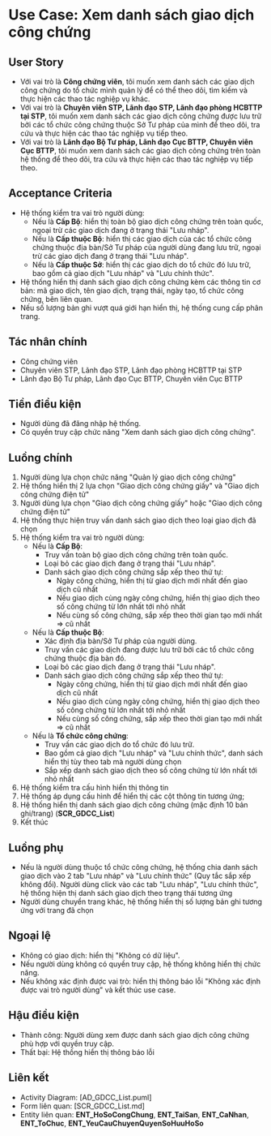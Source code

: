 # Use Case: Xem danh sách giao dịch công chứng

## User Story
- Với vai trò là **Công chứng viên**, tôi muốn xem danh sách các giao dịch công chứng do tổ chức mình quản lý để có thể theo dõi, tìm kiếm và thực hiện các thao tác nghiệp vụ khác.
- Với vai trò là **Chuyên viên STP, Lãnh đạo STP, Lãnh đạo phòng HCBTTP tại STP**, tôi muốn xem danh sách các giao dịch công chứng được lưu trữ bởi các tổ chức công chứng thuộc Sở Tư pháp của mình để theo dõi, tra cứu và thực hiện các thao tác nghiệp vụ tiếp theo.
- Với vai trò là **Lãnh đạo Bộ Tư pháp, Lãnh đạo Cục BTTP, Chuyên viên Cục BTTP**, tôi muốn xem danh sách các giao dịch công chứng trên toàn hệ thống để theo dõi, tra cứu và thực hiện các thao tác nghiệp vụ tiếp theo.

## Acceptance Criteria
- Hệ thống kiểm tra vai trò người dùng:
  - Nếu là **Cấp Bộ**: hiển thị toàn bộ giao dịch công chứng trên toàn quốc, ngoại trừ các giao dịch đang ở trạng thái "Lưu nháp".
  - Nếu là **Cấp thuộc Bộ**: hiển thị các giao dịch của các tổ chức công chứng thuộc địa bàn/Sở Tư pháp của người dùng đang lưu trữ, ngoại trừ các giao dịch đang ở trạng thái "Lưu nháp".
  - Nếu là **Cấp thuộc Sở**: hiển thị các giao dịch do tổ chức đó lưu trữ, bao gồm cả giao dịch "Lưu nháp" và "Lưu chính thức".
- Hệ thống hiển thị danh sách giao dịch công chứng kèm các thông tin cơ bản: mã giao dịch, tên giao dịch, trạng thái, ngày tạo, tổ chức công chứng, bên liên quan.
- Nếu số lượng bản ghi vượt quá giới hạn hiển thị, hệ thống cung cấp phân trang.

## Tác nhân chính
- Công chứng viên
- Chuyên viên STP, Lãnh đạo STP, Lãnh đạo phòng HCBTTP tại STP
- Lãnh đạo Bộ Tư pháp, Lãnh đạo Cục BTTP, Chuyên viên Cục BTTP

## Tiền điều kiện
- Người dùng đã đăng nhập hệ thống.
- Có quyền truy cập chức năng "Xem danh sách giao dịch công chứng".

## Luồng chính
1. Người dùng lựa chọn chức năng "Quản lý giao dịch công chứng" 
2. Hệ thống hiển thị 2 lựa chọn "Giao dịch công chứng giấy" và "Giao dịch công chứng điện tử"
3. Người dùng lựa chọn "Giao dịch công chứng giấy" hoặc "Giao dịch công chứng điện tử"
4. Hệ thống thực hiện truy vấn danh sách giao dịch theo loại giao dịch đã chọn
5. Hệ thống kiểm tra vai trò người dùng:
   - Nếu là **Cấp Bộ**:
     - Truy vấn toàn bộ giao dịch công chứng trên toàn quốc.
     - Loại bỏ các giao dịch đang ở trạng thái "Lưu nháp".
     - Danh sách giao dịch công chứng sắp xếp theo thứ tự:
        - Ngày công chứng, hiển thị từ giao dịch mới nhất đến giao dịch cũ nhất
        - Nếu giao dịch cùng ngày công chứng, hiển thị giao dịch theo số công chứng từ lớn nhất tới nhỏ nhất
        - Nếu cùng số công chứng, sắp xếp theo thời gian tạo mới nhất => cũ nhất
   - Nếu là **Cấp thuộc Bộ**:
     - Xác định địa bàn/Sở Tư pháp của người dùng.
     - Truy vấn các giao dịch đang được lưu trữ bởi các tổ chức công chứng thuộc địa bàn đó.
     - Loại bỏ các giao dịch đang ở trạng thái "Lưu nháp".
     - Danh sách giao dịch công chứng sắp xếp theo thứ tự:
        - Ngày công chứng, hiển thị từ giao dịch mới nhất đến giao dịch cũ nhất
        - Nếu giao dịch cùng ngày công chứng, hiển thị giao dịch theo số công chứng từ lớn nhất tới nhỏ nhất
        - Nếu cùng số công chứng, sắp xếp theo thời gian tạo mới nhất => cũ nhất
   - Nếu là **Tổ chức công chứng**:
     - Truy vấn các giao dịch do tổ chức đó lưu trữ.
     - Bao gồm cả giao dịch "Lưu nháp" và "Lưu chính thức", danh sách hiển thị tùy theo tab mà người dùng chọn
     - Sắp xếp danh sách giao dịch theo số công chứng từ lớn nhất tới nhỏ nhất
6. Hệ thống kiểm tra cấu hình hiển thị thông tin
7. Hệ thống áp dụng cấu hình để hiển thị các cột thông tin tương ứng;
8. Hệ thống hiển thị danh sách giao dịch công chứng (mặc định 10 bản ghi/trang) (**SCR_GDCC_List**) 
9. Kết thúc

## Luồng phụ
- Nếu là người dùng thuộc tổ chức công chứng, hệ thống chia danh sách giao dịch vào 2 tab "Lưu nháp" và "Lưu chính thức" (Quy tắc sắp xếp không đổi). Người dùng click vào các tab "Lưu nháp", "Lưu chính thức", hệ thống hiện thị danh sách giao dịch theo trạng thái tương ứng
- Người dùng chuyển trang khác, hệ thống hiển thị số lượng bản ghi tương ứng với trang đã chọn

## Ngoại lệ
- Không có giao dịch: hiển thị "Không có dữ liệu".
- Nếu người dùng không có quyền truy cập, hệ thống không hiển thị chức năng.
- Nếu không xác định được vai trò: hiển thị thông báo lỗi "Không xác định được vai trò người dùng" và kết thúc use case.

## Hậu điều kiện
- Thành công: Người dùng xem được danh sách giao dịch công chứng phù hợp với quyền truy cập.
- Thất bại: Hệ thống hiển thị thông báo lỗi

## Liên kết
- Activity Diagram: [AD_GDCC_List.puml]
- Form liên quan: [SCR_GDCC_List.md]
- Entity liên quan: **ENT_HoSoCongChung**, **ENT_TaiSan**, **ENT_CaNhan**, **ENT_ToChuc**, **ENT_YeuCauChuyenQuyenSoHuuHoSo**